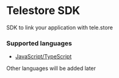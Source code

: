 # Telestore SDK

SDK to link your application with tele.store

### Supported languages

- [JavaScript/TypeScript](./JavaScript/README.md)

Other languages will be added later
